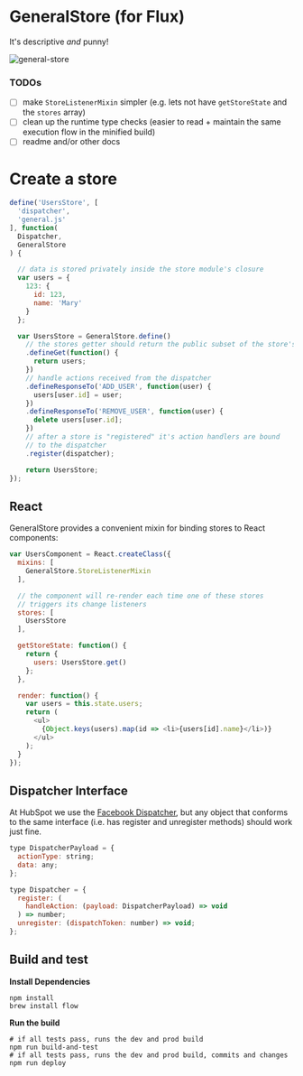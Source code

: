 # GeneralStore (for Flux)

It's descriptive *and* punny!

![general-store](https://git.hubteam.com/github-enterprise-assets/0000/0376/0000/7618/b4cf46ea-a7cb-11e4-86f3-fe5c5c53d10e.jpg)

### TODOs

- [ ] make `StoreListenerMixin` simpler (e.g. lets not have `getStoreState` and the `stores` array)
- [ ] clean up the runtime type checks (easier to read + maintain the same execution flow in the minified build)
- [ ] readme and/or other docs

# Create a store

```javascript
define('UsersStore', [
  'dispatcher',
  'general.js'
], function(
  Dispatcher,
  GeneralStore
) {

  // data is stored privately inside the store module's closure
  var users = {
    123: {
      id: 123,
      name: 'Mary'
    }
  };

  var UsersStore = GeneralStore.define()
    // the stores getter should return the public subset of the store's data
    .defineGet(function() {
      return users;
    })
    // handle actions received from the dispatcher
    .defineResponseTo('ADD_USER', function(user) {
      users[user.id] = user;
    })
    .defineResponseTo('REMOVE_USER', function(user) {
      delete users[user.id];
    })
    // after a store is "registered" it's action handlers are bound
    // to the dispatcher
    .register(dispatcher);

    return UsersStore;
});
```

## React

GeneralStore provides a convenient mixin for binding stores to React components:

```javascript
var UsersComponent = React.createClass({
  mixins: [
    GeneralStore.StoreListenerMixin
  ],

  // the component will re-render each time one of these stores
  // triggers its change listeners
  stores: [
    UsersStore
  ],

  getStoreState: function() {
    return {
      users: UsersStore.get()
    };
  },

  render: function() {
    var users = this.state.users;
    return (
      <ul>
        {Object.keys(users).map(id => <li>{users[id].name}</li>)}
      </ul>
    );
  }
});
```

## Dispatcher Interface

At HubSpot we use the [Facebook Dispatcher](https://github.com/facebook/flux), but any object that conforms to the same interface (i.e. has register and unregister methods) should work just fine.

```javascript
type DispatcherPayload = {
  actionType: string;
  data: any;
};

type Dispatcher = {
  register: (
    handleAction: (payload: DispatcherPayload) => void
  ) => number;
  unregister: (dispatchToken: number) => void;
};
```

## Build and test

**Install Dependencies**

```
npm install
brew install flow
```

**Run the build**
```
# if all tests pass, runs the dev and prod build
npm run build-and-test
# if all tests pass, runs the dev and prod build, commits and changes
npm run deploy
```
